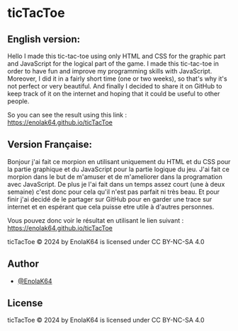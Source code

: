 
# ticTacToe

## English version:
Hello I made this tic-tac-toe using only HTML and CSS for the graphic part and JavaScript for the logical part of the game. I made this tic-tac-toe in order to have fun and improve my programming skills with JavaScript. Moreover, I did it in a fairly short time (one or two weeks), so that's why it's not perfect or very beautiful. And finally I decided to share it on GitHub to keep track of it on the internet and hoping that it could be useful to other people.

So you can see the result using this link : https://enolak64.github.io/ticTacToe

## Version Française:

Bonjour j'ai fait ce morpion en utilisant uniquement du HTML et du CSS pour la partie graphique et du JavaScript pour la partie logique du jeu. J'ai fait ce morpion dans le but de m'amuser et de m'ameliorer dans la programation avec JavaScript. De plus je l'ai fait dans un temps assez court (une à deux semaine) c'est donc pour cela qu'il n'est pas parfait ni très beau. Et pour finir j'ai decidé de le partager sur GitHub pour en garder une trace sur internet et en espérant que cela puisse etre utile à d'autres personnes.

Vous pouvez donc voir le résultat en utilisant le lien suivant : https://enolak64.github.io/ticTacToe


ticTacToe © 2024 by EnolaK64 is licensed under CC BY-NC-SA 4.0 
## Author

- [@EnolaK64](https://www.github.com/enolak64)


## License

ticTacToe © 2024 by EnolaK64 is licensed under CC BY-NC-SA 4.0 

